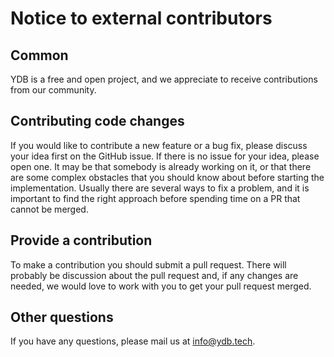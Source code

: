 # Notice to external contributors

## Common

YDB is a free and open project, and we appreciate to receive contributions from our community.

## Contributing code changes

If you would like to contribute a new feature or a bug fix, please discuss your idea first on the GitHub issue.
If there is no issue for your idea, please open one. It may be that somebody is already working on it,
or that there are some complex obstacles that you should know about before starting the implementation.
Usually there are several ways to fix a problem, and it is important to find the right approach before spending time on a PR
that cannot be merged.

## Provide a contribution

To make a contribution you should submit a pull request. There will probably be discussion about the pull request and, if any changes are needed, we would love to work with you to get your pull request merged.

## Other questions

If you have any questions, please mail us at info@ydb.tech.